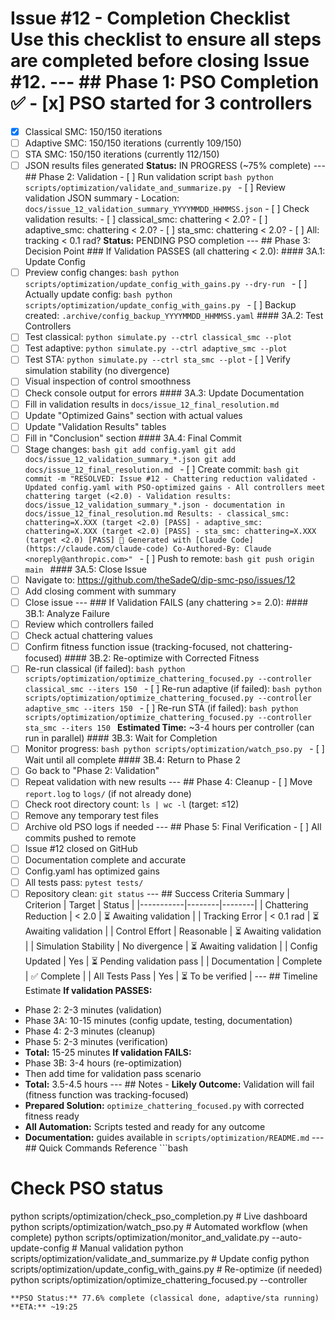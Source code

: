 # Issue #12 - Completion Checklist Use this checklist to ensure all steps are completed before closing Issue #12. --- ## Phase 1: PSO Completion ✅ - [x] PSO started for 3 controllers
- [x] Classical SMC: 150/150 iterations
- [ ] Adaptive SMC: 150/150 iterations (currently 109/150)
- [ ] STA SMC: 150/150 iterations (currently 112/150)
- [ ] JSON results files generated **Status:** IN PROGRESS (~75% complete) --- ## Phase 2: Validation - [ ] Run validation script ```bash python scripts/optimization/validate_and_summarize.py ``` - [ ] Review validation JSON summary - Location: `docs/issue_12_validation_summary_YYYYMMDD_HHMMSS.json` - [ ] Check validation results: - [ ] classical_smc: chattering < 2.0? - [ ] adaptive_smc: chattering < 2.0? - [ ] sta_smc: chattering < 2.0? - [ ] All: tracking < 0.1 rad? **Status:** PENDING PSO completion --- ## Phase 3: Decision Point ### If Validation PASSES (all chattering < 2.0): #### 3A.1: Update Config
- [ ] Preview config changes: ```bash python scripts/optimization/update_config_with_gains.py --dry-run ``` - [ ] Actually update config: ```bash python scripts/optimization/update_config_with_gains.py ``` - [ ] Backup created: `.archive/config_backup_YYYYMMDD_HHMMSS.yaml` #### 3A.2: Test Controllers
- [ ] Test classical: `python simulate.py --ctrl classical_smc --plot`
- [ ] Test adaptive: `python simulate.py --ctrl adaptive_smc --plot`
- [ ] Test STA: `python simulate.py --ctrl sta_smc --plot` - [ ] Verify simulation stability (no divergence)
- [ ] Visual inspection of control smoothness
- [ ] Check console output for errors #### 3A.3: Update Documentation
- [ ] Fill in validation results in `docs/issue_12_final_resolution.md`
- [ ] Update "Optimized Gains" section with actual values
- [ ] Update "Validation Results" tables
- [ ] Fill in "Conclusion" section #### 3A.4: Final Commit
- [ ] Stage changes: ```bash git add config.yaml git add docs/issue_12_validation_summary_*.json git add docs/issue_12_final_resolution.md ``` - [ ] Create commit: ```bash git commit -m "RESOLVED: Issue #12 - Chattering reduction validated - Updated config.yaml with PSO-optimized gains - All controllers meet chattering target (<2.0) - Validation results: docs/issue_12_validation_summary_*.json - documentation in docs/issue_12_final_resolution.md Results: - classical_smc: chattering=X.XXX (target <2.0) [PASS] - adaptive_smc: chattering=X.XXX (target <2.0) [PASS] - sta_smc: chattering=X.XXX (target <2.0) [PASS] 🤖 Generated with [Claude Code](https://claude.com/claude-code) Co-Authored-By: Claude <noreply@anthropic.com>" ``` - [ ] Push to remote: ```bash git push origin main ``` #### 3A.5: Close Issue
- [ ] Navigate to: https://github.com/theSadeQ/dip-smc-pso/issues/12
- [ ] Add closing comment with summary
- [ ] Close issue --- ### If Validation FAILS (any chattering >= 2.0): #### 3B.1: Analyze Failure
- [ ] Review which controllers failed
- [ ] Check actual chattering values
- [ ] Confirm fitness function issue (tracking-focused, not chattering-focused) #### 3B.2: Re-optimize with Corrected Fitness
- [ ] Re-run classical (if failed): ```bash python scripts/optimization/optimize_chattering_focused.py --controller classical_smc --iters 150 ``` - [ ] Re-run adaptive (if failed): ```bash python scripts/optimization/optimize_chattering_focused.py --controller adaptive_smc --iters 150 ``` - [ ] Re-run STA (if failed): ```bash python scripts/optimization/optimize_chattering_focused.py --controller sta_smc --iters 150 ``` **Estimated Time:** ~3-4 hours per controller (can run in parallel) #### 3B.3: Wait for Completion
- [ ] Monitor progress: ```bash python scripts/optimization/watch_pso.py ``` - [ ] Wait until all complete #### 3B.4: Return to Phase 2
- [ ] Go back to "Phase 2: Validation"
- [ ] Repeat validation with new results --- ## Phase 4: Cleanup - [ ] Move `report.log` to `logs/` (if not already done)
- [ ] Check root directory count: `ls | wc -l` (target: ≤12)
- [ ] Remove any temporary test files
- [ ] Archive old PSO logs if needed --- ## Phase 5: Final Verification - [ ] All commits pushed to remote
- [ ] Issue #12 closed on GitHub
- [ ] Documentation complete and accurate
- [ ] Config.yaml has optimized gains
- [ ] All tests pass: `pytest tests/`
- [ ] Repository clean: `git status` --- ## Success Criteria Summary | Criterion | Target | Status |
|-----------|--------|--------|
| Chattering Reduction | < 2.0 | ⏳ Awaiting validation |
| Tracking Error | < 0.1 rad | ⏳ Awaiting validation |
| Control Effort | Reasonable | ⏳ Awaiting validation |
| Simulation Stability | No divergence | ⏳ Awaiting validation |
| Config Updated | Yes | ⏳ Pending validation pass |
| Documentation | Complete | ✅ Complete |
| All Tests Pass | Yes | ⏳ To be verified | --- ## Timeline Estimate **If validation PASSES:**
- Phase 2: 2-3 minutes (validation)
- Phase 3A: 10-15 minutes (config update, testing, documentation)
- Phase 4: 2-3 minutes (cleanup)
- Phase 5: 2-3 minutes (verification)
- **Total:** 15-25 minutes **If validation FAILS:**
- Phase 3B: 3-4 hours (re-optimization)
- Then add time for validation pass scenario
- **Total:** 3.5-4.5 hours --- ## Notes - **Likely Outcome:** Validation will fail (fitness function was tracking-focused)
- **Prepared Solution:** `optimize_chattering_focused.py` with corrected fitness ready
- **All Automation:** Scripts tested and ready for any outcome
- **Documentation:** guides available in `scripts/optimization/README.md` --- ## Quick Commands Reference ```bash
# Check PSO status
python scripts/optimization/check_pso_completion.py # Live dashboard
python scripts/optimization/watch_pso.py # Automated workflow (when complete)
python scripts/optimization/monitor_and_validate.py --auto-update-config # Manual validation
python scripts/optimization/validate_and_summarize.py # Update config
python scripts/optimization/update_config_with_gains.py # Re-optimize (if needed)
python scripts/optimization/optimize_chattering_focused.py --controller <ctrl>
``` --- **Last Updated:** 2025-09-30 18:56
**PSO Status:** 77.6% complete (classical done, adaptive/sta running)
**ETA:** ~19:25